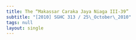 ```yaml
---
title: The “Makassar Caraka Jaya Niaga III-39”
subtitle: "[2010] SGHC 313 / 25\_October\_2010"
tags: null
layout: single
---
```


